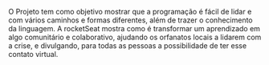 

O Projeto tem como objetivo mostrar que a programação é fácil de lidar e com vários caminhos e formas diferentes, além de trazer o conhecimento da linguagem.
A rocketSeat mostra como é transformar um aprendizado em algo comunitário e colaborativo, ajudando os orfanatos locais a lidarem com a crise, e divulgando,
para todas as pessoas a possibilidade de ter esse contato virtual.

